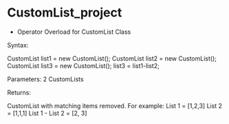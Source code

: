 # CustomList_project

- Operator Overload for CustomList Class

Syntax:

CustomList<T> list1 = new CustomList<T>();
CustomList<T> list2 = new CustomList<T>();
CustomList<T> list3 = new CustomList<T>();
list3 = list1-list2;

Parameters:
2 CustomLists

Returns:

CustomList with matching items removed. For example:
List 1 = [1,2,3]
List 2 = [1,1,1]
List 1 - List 2 = [2, 3]